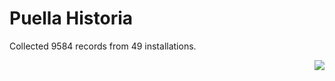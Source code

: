 # Puella Historia

Collected 9584 records from 49 installations.

<p align="right"><img src="https://xn--80aalyho.xn--p1ai/magireco/NAgitan/img/kagome.png" /></p>

